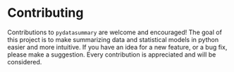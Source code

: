 # Contributing

Contributions to `pydatasummary` are welcome and encouraged! The goal of this
project is to make summarizing data and statistical models in python easier and
more intuitive. If you have an idea for a new feature, or a bug fix, please make
a suggestion. Every contribution is appreciated and will be considered.
